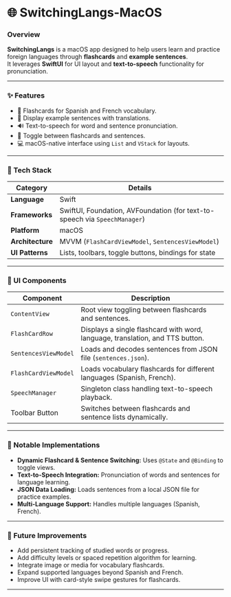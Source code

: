 # 🌐 SwitchingLangs-MacOS

### Overview
**SwitchingLangs** is a macOS app designed to help users learn and practice foreign languages through **flashcards** and **example sentences**.  
It leverages **SwiftUI** for UI layout and **text-to-speech** functionality for pronunciation.

---

### ✨ Features
- 📖 Flashcards for Spanish and French vocabulary.  
- 📝 Display example sentences with translations.  
- 🔊 Text-to-speech for word and sentence pronunciation.  
- 🔄 Toggle between flashcards and sentences.  
- 💻 macOS-native interface using `List` and `VStack` for layouts.  

---

### 🧰 Tech Stack
| Category | Details |
|----------|---------|
| **Language** | Swift |
| **Frameworks** | SwiftUI, Foundation, AVFoundation (for text-to-speech via `SpeechManager`) |
| **Platform** | macOS |
| **Architecture** | MVVM (`FlashCardViewModel`, `SentencesViewModel`) |
| **UI Patterns** | Lists, toolbars, toggle buttons, bindings for state |

---

### 🧩 UI Components
| Component | Description |
|-----------|-------------|
| `ContentView` | Root view toggling between flashcards and sentences. |
| `FlashCardRow` | Displays a single flashcard with word, language, translation, and TTS button. |
| `SentencesViewModel` | Loads and decodes sentences from JSON file (`sentences.json`). |
| `FlashCardViewModel` | Loads vocabulary flashcards for different languages (Spanish, French). |
| `SpeechManager` | Singleton class handling text-to-speech playback. |
| Toolbar Button | Switches between flashcards and sentence lists dynamically. |

---

### 🧠 Notable Implementations
- **Dynamic Flashcard & Sentence Switching:** Uses `@State` and `@Binding` to toggle views.  
- **Text-to-Speech Integration:** Pronunciation of words and sentences for language learning.  
- **JSON Data Loading:** Loads sentences from a local JSON file for practice examples.  
- **Multi-Language Support:** Handles multiple languages (Spanish, French).  

---

### 🚀 Future Improvements
- Add persistent tracking of studied words or progress.  
- Add difficulty levels or spaced repetition algorithm for learning.  
- Integrate image or media for vocabulary flashcards.  
- Expand supported languages beyond Spanish and French.  
- Improve UI with card-style swipe gestures for flashcards.  

---
